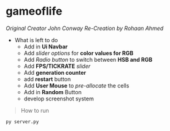 # gameoflife
*Original Creator John Conway*
*Re-Creation by Rohaan Ahmed*

* What is left to do 
    - Add in **Ui Navbar**
    - Add *slider options* for **color values for RGB**
    - Add *Radio button* to switch between **HSB and RGB**
    - Add **FPS/TICKRATE** *slider*
    - Add **generation counter**
    - add **restart** button
    - Add **User Mouse** to *pre-allocate* the cells 
    - Add in **Random** Button
    - develop screenshot system

>How to run 
```bat
py server.py
```
